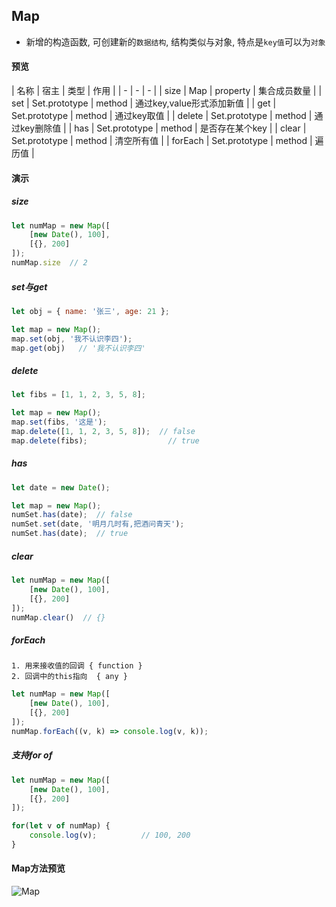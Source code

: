 ## Map
- 新增的构造函数, 可创建新的`数据结构`, 结构类似与对象, 特点是`key值`可以为`对象`

#### 预览
| 名称 | 宿主 | 类型 |  作用 |
|       -       |    -    |    -   |
| size | Map | property | 集合成员数量 |
| set | Set.prototype | method | 通过key,value形式添加新值 |
| get | Set.prototype | method | 通过key取值 |
| delete | Set.prototype | method | 通过key删除值 |
| has | Set.prototype | method | 是否存在某个key |
| clear | Set.prototype | method | 清空所有值 |
| forEach | Set.prototype | method | 遍历值 |

#### 演示

#####  size

```javascript
let numMap = new Map([
    [new Date(), 100],
    [{}, 200]
]);
numMap.size  // 2
```

#####  set与get

```javascript
let obj = { name: '张三', age: 21 };

let map = new Map();
map.set(obj, '我不认识李四');
map.get(obj)   // '我不认识李四'
```

#####  delete

```javascript
let fibs = [1, 1, 2, 3, 5, 8];

let map = new Map();
map.set(fibs, '这是');
map.delete([1, 1, 2, 3, 5, 8]);  // false
map.delete(fibs);                  // true
```

#####  has

```javascript
let date = new Date();

let map = new Map();
numSet.has(date);  // false
numSet.set(date, '明月几时有,把酒问青天');
numSet.has(date);  // true
```

#####  clear

```javascript
let numMap = new Map([
    [new Date(), 100],
    [{}, 200]
]);
numMap.clear()  // {}
```

#####  forEach
    1. 用来接收值的回调 { function }
    2. 回调中的this指向  { any }

```javascript
let numMap = new Map([
    [new Date(), 100],
    [{}, 200]
]);
numMap.forEach((v, k) => console.log(v, k));
```

#####  支持for of

```javascript
let numMap = new Map([
    [new Date(), 100],
    [{}, 200]
]);

for(let v of numMap) {
    console.log(v);          // 100, 200
}
```

#### Map方法预览
![Map](./imgs/map.jpg)

